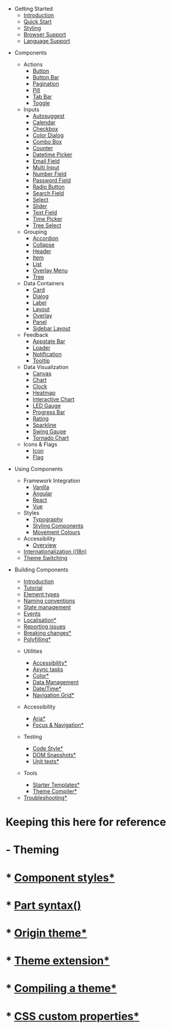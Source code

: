 <!-- 
type: nav
 -->

+ Getting Started
  * [Introduction](./)
  - [Quick Start](./quick-start)
  - [Styling](./start/styling)
  - [Browser Support](./start/browser-support)
  - [Language Support](./start/languages)

- Components
  + Actions
    - [Button](./elements/button)
    - [Button Bar](./elements/button-bar)
    - [Pagination](./elements/pagination)
    - [Pill](./elements/pill)
    - [Tab Bar](./elements/tab-bar)
    - [Toggle](./elements/toggle)
  + Inputs
    - [Autosuggest](./elements/autosuggest)
    - [Calendar](./elements/calendar)
    - [Checkbox](./elements/checkbox)
    - [Color Dialog](./elements/color-dialog)
    - [Combo Box](./elements/combo-box)
    - [Counter](./elements/counter)
    - [Datetime Picker](./elements/datetime-picker)
    - [Email Field](./elements/email-field)
    - [Multi Input](./elements/multi-input)
    - [Number Field](./elements/number-field)
    - [Password Field](./elements/password-field)
    - [Radio Button](./elements/radio-button)
    - [Search Field](./elements/search-field)
    - [Select](./elements/select)
    - [Slider](./elements/slider)
    - [Text Field](./elements/text-field)
    - [Time Picker](./elements/time-picker)
    - [Tree Select](./elements/tree-select)
  + Grouping
    - [Accordion](./elements/accordion)
    - [Collapse](./elements/collapse)
    - [Header](./elements/header)
    - [Item](./elements/item)
    - [List](./elements/list)
    - [Overlay Menu](./elements/overlay-menu)
    - [Tree](./elements/Tree)
  + Data Containers
    - [Card](./elements/card)
    - [Dialog](./elements/dialog)
    - [Label](./elements/label)
    - [Layout](./elements/layout)
    - [Overlay](./elements/overlay)
    - [Panel](./elements/panel)
    - [Sidebar Layout](./elements/sidebar-layout)
  + Feedback
    - [Appstate Bar](./elements/appstate-bar)
    - [Loader](./elements/loader)
    - [Notification](./elements/notification)
    - [Tooltip](./elements/tooltip)
  + Data Visualization
    - [Canvas](./elements/canvas)
    - [Chart](./elements/chart)
    - [Clock](./elements/clock)
    - [Heatmap](./elements/heatmap)
    - [Interactive Chart](./elements/interactive-chart)
    - [LED Gauge](./elements/led-gauge)
    - [Progress Bar](./elements/progress-bar)
    - [Rating](./elements/rating)
    - [Sparkline](./elements/sparkline)
    - [Swing Gauge](./elements/swing-gauge)
    - [Tornado Chart](./elements/tornado-chart)
  + Icons & Flags
    - [Icon](./elements/icon)
    - [Flag](./elements/flag)

- Using Components
  + Framework Integration
    - [Vanilla](./tutorials/vanilla-js)
    - [Angular](./tutorials/angular)
    - [React](./tutorials/react)
    - [Vue](./tutorials/vue)
  - Styles
    - [Typography](./styles/typography)
    - [Styling Components](./styles/styling-components)
    - [Movement Colours](./styles/movement-colors)
  - Accessibility
    - [Overview](./accessibility/overview)
  - [Internationalization (i18n)](./intl/internationalization)
  - [Theme Switching](./guides/theme-switching)
- Building Components
  * [Introduction](./creating-custom-elements)
  * [Tutorial](./tutorials/element)
  * [Element types](./element-types)
  * [Naming conventions](./naming-conventions)
  * [State management](./utils/state-management)
  * [Events](./events)
  * [Localisation*](./localisation)
  * [Reporting issues](./reporting-issues)
  * [Breaking changes*](./breaking-changes)
  * [Polyfilling*](./polyfilling)

  - Utilities
    * [Accessibility*](./utils/accessibility)
    * [Async tasks](./utils/async-tasks)
    * [Color*](./utils/color)
    * [Data Management](./utils/data-management)
    * [Date/Time*](./utils/date-time)
    * [Navigation Grid*](./utils/navigation-grid)

  - Accessibility
    * [Aria*](./aria)
    * [Focus & Navigation*](./focus-and-navigation)

  - Testing
    * [Code Style*](./testing/lint)
    * [DOM Snapshots*](./testing/snapshot)
    * [Unit tests*](./testing/unit)

  - Tools
    * [Starter Templates*](./tools/starter-templates)
    * [Theme Compiler*](./tools/theme-compiler)

  * [Troubleshooting*](./troubleshooting)

# Keeping this here for reference
# - Theming
#   * [Component styles*](./theming/styles)
#   * [Part syntax()](./theming/css-parts)
#   * [Origin theme*](./theming/origin)
#   * [Theme extension*](./theming/theme-extension)
#   * [Compiling a theme*](./theimg/compilation)
#   * [CSS custom properties*](./theming/css-vars)

